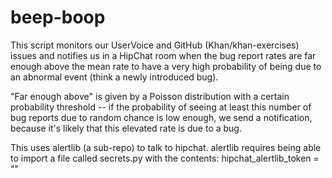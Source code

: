 beep-boop
=========

This script monitors our UserVoice and GitHub (Khan/khan-exercises)
issues and notifies us in a HipChat room when the bug report rates are
far enough above the mean rate to have a very high probability of
being due to an abnormal event (think a newly introduced bug).

"Far enough above" is given by a Poisson distribution with a certain
probability threshold -- if the probability of seeing at least this
number of bug reports due to random chance is low enough, we send a
notification, because it's likely that this elevated rate is due to a
bug.

This uses alertlib (a sub-repo) to talk to hipchat.  alertlib requires
being able to import a file called secrets.py with the contents:
   hipchat_alertlib_token = "<hipchat token value>"
